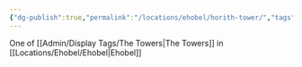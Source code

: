 ```yaml
---
{"dg-publish":true,"permalink":"/locations/ehobel/horith-tower/","tags":["Location","Unexplored"],"noteIcon":"","created":"2024-07-17T19:12:47.193+01:00","updated":"2024-12-13T23:04:32.077+00:00"}
---
```


One of [[Admin/Display Tags/The Towers\|The Towers]] in [[Locations/Ehobel/Ehobel\|Ehobel]]